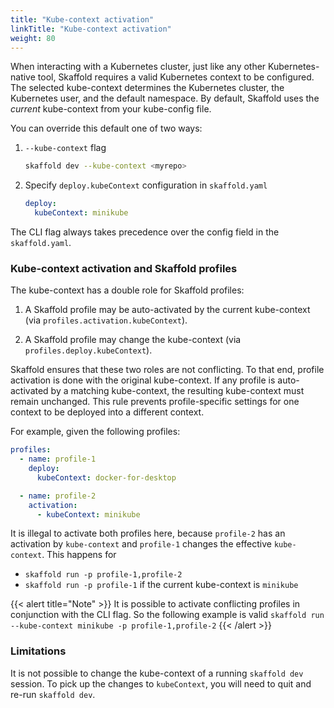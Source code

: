 ```yaml
---
title: "Kube-context activation"
linkTitle: "Kube-context activation"
weight: 80
---
```


When interacting with a Kubernetes cluster, just like any other Kubernetes-native tool,
Skaffold requires a valid Kubernetes context to be configured.
The selected kube-context determines the Kubernetes cluster, the Kubernetes user, and the default namespace.
By default, Skaffold uses the _current_ kube-context from your kube-config file.

You can override this default one of two ways:

1. `--kube-context` flag

    ```bash
    skaffold dev --kube-context <myrepo>
    ```

1. Specify `deploy.kubeContext` configuration in `skaffold.yaml`

    ```yaml
    deploy:
      kubeContext: minikube
    ```

The CLI flag always takes precedence over the config field in the `skaffold.yaml`.

### Kube-context activation and Skaffold profiles

The kube-context has a double role for Skaffold profiles:

1. A Skaffold profile may be auto-activated by the current kube-context (via `profiles.activation.kubeContext`).

1. A Skaffold profile may change the kube-context (via `profiles.deploy.kubeContext`).

Skaffold ensures that these two roles are not conflicting.
To that end, profile activation is done with the original kube-context.
If any profile is auto-activated by a matching kube-context, the resulting kube-context must remain unchanged.
This rule prevents profile-specific settings for one context to be deployed into a different context.

For example, given the following profiles:

```yaml
profiles:
  - name: profile-1
    deploy:
      kubeContext: docker-for-desktop

  - name: profile-2
    activation:
      - kubeContext: minikube
```

It is illegal to activate both profiles here, because `profile-2` has an activation by `kube-context` and `profile-1` changes the effective `kube-context`.
This happens for

- `skaffold run -p profile-1,profile-2`
- `skaffold run -p profile-1` if the current kube-context is `minikube`

{{< alert title="Note" >}}
It is possible to activate conflicting profiles in conjunction with the CLI flag. So the following example is valid `skaffold run --kube-context minikube -p profile-1,profile-2`
{{< /alert >}}

### Limitations

It is not possible to change the kube-context of a running `skaffold dev` session.
To pick up the changes to `kubeContext`, you will need to quit and re-run `skaffold dev`.
